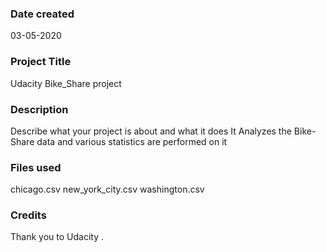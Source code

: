 ### Date created
03-05-2020 

### Project Title
Udacity Bike_Share project

### Description
Describe what your project is about and what it does
It Analyzes the Bike-Share data and various statistics are performed on it

### Files used
chicago.csv
new_york_city.csv
washington.csv

### Credits
Thank you to Udacity .

